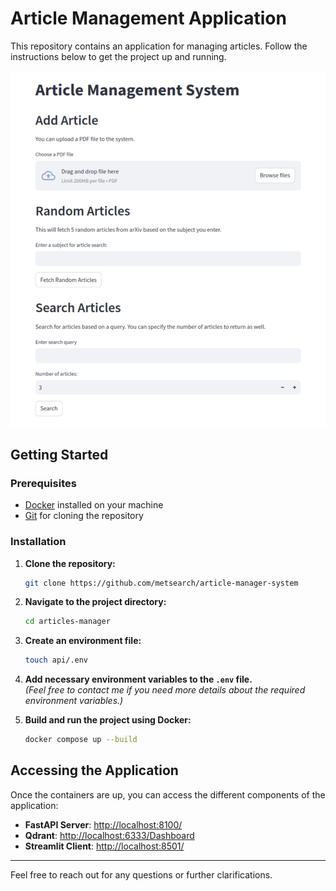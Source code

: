 # Article Management Application

This repository contains an application for managing articles. Follow the instructions below to get the project up and running.

<img src='static/client.png'>

## Getting Started

### Prerequisites

- [Docker](https://www.docker.com/) installed on your machine
- [Git](https://git-scm.com/) for cloning the repository

### Installation

1. **Clone the repository:**
    ```bash
    git clone https://github.com/metsearch/article-manager-system
    ```

2. **Navigate to the project directory:**
    ```bash
    cd articles-manager
    ```

3. **Create an environment file:**
    ```bash
    touch api/.env
    ```

4. **Add necessary environment variables to the `.env` file.**  
   *(Feel free to contact me if you need more details about the required environment variables.)*

5. **Build and run the project using Docker:**
    ```bash
    docker compose up --build
    ```

## Accessing the Application

Once the containers are up, you can access the different components of the application:

- **FastAPI Server**: [http://localhost:8100/](http://localhost:8100/)
- **Qdrant**: [http://localhost:6333/Dashboard](http://localhost:6333/)
- **Streamlit Client**: [http://localhost:8501/](http://localhost:8501/)

---

Feel free to reach out for any questions or further clarifications.
